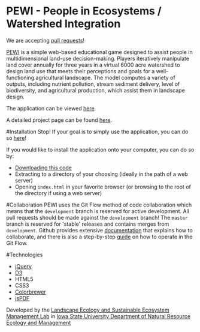PEWI - People in Ecosystems / Watershed Integration
=======
We are accepting [pull requests](https://help.github.com/articles/using-pull-requests)!

[PEWI](http://www.nrem.iastate.edu/pewi) is a simple web-based educational game designed to assist people in multidimensional land-use decision-making. Players iteratively manipulate land cover annually for three years in a virtual 6000 acre watershed to design land use that meets their perceptions and goals for a well-functioning agricultural landscape. The model computes a variety of outputs, including nutrient pollution, stream sediment delivery, level of biodiversity, and agricultural production, which assist them in landscape design.

The application can be viewed [here](http://www.nrem.iastate.edu/pewi/app/).

A detailed project page can be found [here](http://www.nrem.iastate.edu/pewi).

#Installation
Stop! If your goal is to simply use the application, you can do so [here](http://www.nrem.iastate.edu/pewi/app/)!

If you would like to install the application onto your computer, you can do so by:
* [Downloading this code](https://github.com/nrem/pewi/archive/master.zip)
* Extracting to a directory of your choosing (ideally in the path of a web server)
* Opening `index.html` in your favorite browser (or browsing to the root of the directory if using a web server)

#Collaboration
PEWI uses the Git Flow method of code collaboration which means that the `development` branch is reserved for active development. All pull requests should be made against the `development` branch! The `master` branch is reserved for 'stable' releases and contains merges from `development`. Github provides extensive [documentation](https://help.github.com/categories/collaborating/) that explains how to collaborate, and there is also a step-by-step [guide](https://guides.github.com/introduction/flow/) on how to operate in the Git Flow.

#Technologies
- [jQuery](http://jquery.com/)
- [D3](http://d3js.org/)
- HTML5
- CSS3
- [Colorbrewer](https://github.com/mbostock/d3/tree/master/lib/colorbrewer)
- [jsPDF](http://parall.ax/products/jspdf)

Developed by the [Landscape Ecology and Sustainable Ecosystem Management Lab](http://www.nrem.iastate.edu/landscape/) in [Iowa State University Department of Natural Resource Ecology and Management](http://www.nrem.iastate.edu)
